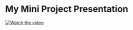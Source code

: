 # My Mini Project Presentation

[![Watch the video](https://img.youtube.com/vi/OK0qFgw0QGY/0.jpg)](https://youtu.be/OK0qFgw0QGY)
